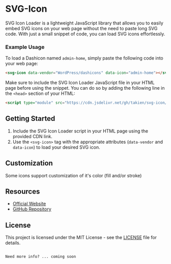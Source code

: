 SVG-Icon
========

SVG Icon Loader is a lightweight JavaScript library that allows you to easily embed SVG icons on your web page without the need to  paste long SVG code. With just a small snippet of code, you can load SVG icons effortlessly.

### Example Usage

To load a Dashicon named `admin-home`, simply paste the following code into your web page:

```html
<svg-icon data-vendor="WordPress/dashicons" data-icon="admin-home"></svg-icon>
```

Make sure to include the SVG Icon Loader JavaScript file in your HTML page before using the snippet. You can do so by adding the following line in the `<head>` section of your HTML:

```html
<script type="module" src="https://cdn.jsdelivr.net/gh/takien/svg-icon/src/svg-icon.min.js"></script>
```

## Getting Started

1. Include the SVG Icon Loader script in your HTML page using the provided CDN link.
2. Use the `<svg-icon>` tag with the appropriate attributes (`data-vendor` and `data-icon`) to load your desired SVG icon.


## Customization 

Some icons support customization of it's color (fill and/or stroke)

## Resources

- [Official Website](https://svg-icon.com)
- [GitHub Repository](https://github.com/takien/svg-icon)

## License

This project is licensed under the MIT License - see the [LICENSE](LICENSE) file for details.
```

Need more info? ... coming soon